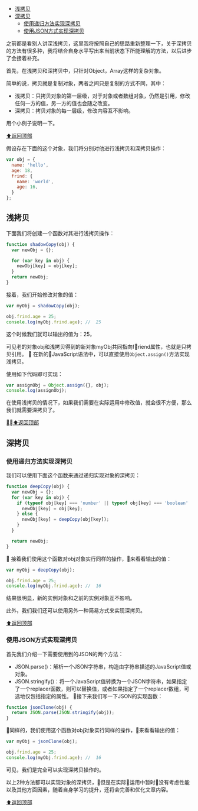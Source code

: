 <div id="top">


<!-- @import "[TOC]" {cmd="toc" depthFrom=1 depthTo=6 orderedList=false} -->

<!-- code_chunk_output -->

* [浅拷贝](#浅拷贝)
* [深拷贝](#深拷贝)
	* [使用递归方法实现深拷贝](#使用递归方法实现深拷贝)
	* [使用JSON方式实现深拷贝](#使用json方式实现深拷贝)

<!-- /code_chunk_output -->


之前都是看别人讲深浅拷贝，这里我将按照自己的思路重新整理一下，关于深拷贝的方法有很多种，我将结合自身水平写出来当前状态下所能理解的方法，以后进步了会接着补充。

首先，在浅拷贝和深拷贝中，只针对Object，Array这样的复杂对象。

简单的说，拷贝就是复制对象，两者之间只是复制的方式不同，其中：
* 浅拷贝：只拷贝对象的第一层级，对于对象或者数组对象，仍然是引用，修改任何一方的值，另一方的值也会随之改变。
* 深拷贝：拷贝对象的每一层级，修改内容互不影响。

用个小例子说明一下。

[⬆返回顶部](#top)

假设存在下面的这个对象，我们将分别对他进行浅拷贝和深拷贝操作：

```javascript
var obj = {
  name: 'hello',
  age: 18,
  frind: {
    name: 'world',
    age: 16,
  }
};
```

## 浅拷贝

下面我们将创建一个函数对其进行浅拷贝操作：

```javascript
function shadowCopy(obj) {
  var newObj = {};

  for (var key in obj) {
    newObj[key] = obj[key];
  }
  return newObj;
}
```

接着，我们开始修改对象的值：

```javascript
var myObj = shadowCopy(obj);

obj.frind.age = 25;
console.log(myObj.frind.age); //  25
```

这个时候我们就可以输出的值为：25，

可见老的对象obj和浅拷贝得到的新对象myObj共同指向friend属性，也就是只拷贝引用。

在新的JavaScript语法中，可以直接使用`Object.assign()`方法实现浅拷贝。

使用如下代码即可实现：

```javascript
var assignObj = Object.assign({}, obj);
console.log(assignObj);
```

在使用浅拷贝的情况下，如果我们需要在实际运用中修改值，就会很不方便，那么我们就需要深拷贝了。

[⬆️返回顶部](#top)

## 深拷贝
### 使用递归方法实现深拷贝

我们可以使用下面这个函数来通过递归实现对象的深拷贝：

```javascript
function deepCopy(obj) {
  var newObj = {};
  for (var key in obj) {
    if (typeof obj[key] === 'number' || typeof obj[key] === 'boolean' || typeof obj[key] === 'string' || obj[key] === undefined || obj[key] === null) {
      newObj[key] = obj[key];
    } else {
      newObj[key] = deepCopy(obj[key]);
    }
  }

  return newObj;
}
```

接着我们使用这个函数对obj对象实行同样的操作，来看看输出的值：

```javascript
var myObj = deepCopy(obj);

obj.frind.age = 25;
console.log(myObj.frind.age); //  16
```

结果很明显，新的实例对象和之前的实例对象互不影响。

此外，我们我们还可以使用另外一种简易方式来实现深拷贝。

[⬆返回顶部](#top)

### 使用JSON方式实现深拷贝

首先我们介绍一下需要使用到的JSON的两个方法：

* JSON.parse()：解析一个JSON字符串，构造由字符串描述的JavaScript值或对象。
* JSON.stringify()：将一个JavaScript值转换为一个JSON字符串，如果指定了一个replacer函数，则可以替换值，或者如果指定了一个replacer数组，可选地仅包括指定的属性。

接下来我们写一下JSON的实现函数：

```javascript
function jsonClone(obj) {
  return JSON.parse(JSON.stringify(obj));
}
```

同样的，我们使用这个函数对obj对象实行同样的操作，来看看输出的值：

```javascript
var myObj = jsonClone(obj);

obj.frind.age = 25;
console.log(myObj.frind.age); //  16
```

可见，我们是完全可以实现深拷贝操作的。

以上2种方法都可以实现对象的深拷贝，但是在实际运用中暂时没有考虑性能以及其他方面因素，随着自身学习的提升，还将会完善和优化文章内容。

[⬆返回顶部](#top)